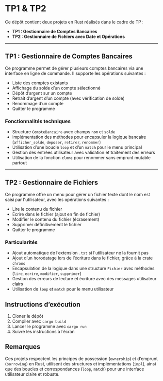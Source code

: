 # TP1 & TP2

Ce dépôt contient deux projets en Rust réalisés dans le cadre de TP :

- **TP1 : Gestionnaire de Comptes Bancaires**
- **TP2 : Gestionnaire de Fichiers avec Date et Opérations**

---

## TP1 : Gestionnaire de Comptes Bancaires

Ce programme permet de gérer plusieurs comptes bancaires via une interface en ligne de commande. Il supporte les opérations suivantes :

- Liste des comptes existants
- Affichage du solde d’un compte sélectionné
- Dépôt d’argent sur un compte
- Retrait d’argent d’un compte (avec vérification de solde)
- Renommage d’un compte
- Quitter le programme

### Fonctionnalités techniques

- Structure `CompteBancaire` avec champs `nom` et `solde`
- Implémentation des méthodes pour encapsuler la logique bancaire (`afficher_solde`, `deposer`, `retirer`, `renommer`)
- Utilisation d’une boucle `loop` et d’un `match` pour le menu principal
- Gestion des entrées utilisateur avec validation et traitement des erreurs
- Utilisation de la fonction `clone` pour renommer sans emprunt mutable partout

---

## TP2 : Gestionnaire de Fichiers

Ce programme offre un menu pour gérer un fichier texte dont le nom est saisi par l'utilisateur, avec les opérations suivantes :

- Lire le contenu du fichier
- Écrire dans le fichier (ajout en fin de fichier)
- Modifier le contenu du fichier (écrasement)
- Supprimer définitivement le fichier
- Quitter le programme

### Particularités

- Ajout automatique de l’extension `.txt` si l'utilisateur ne la fournit pas
- Ajout d’un horodatage lors de l’écriture dans le fichier, grâce à la crate `chrono`
- Encapsulation de la logique dans une structure `Fichier` avec méthodes (`lire`, `ecrire`, `modifier`, `supprimer`)
- Gestion des erreurs de lecture et écriture avec des messages utilisateur clairs
- Utilisation de `loop` et `match` pour le menu utilisateur

## Instructions d’exécution

1. Cloner le dépôt
2. Compiler avec `cargo build`
3. Lancer le programme avec `cargo run`
4. Suivre les instructions à l’écran


## Remarques

Ces projets respectent les principes de possession (`ownership`) et d’emprunt (`borrowing`) en Rust, utilisent des structures et implémentations (`impl`), ainsi que des boucles et correspondances (`loop`, `match`) pour une interface utilisateur claire et robuste.


